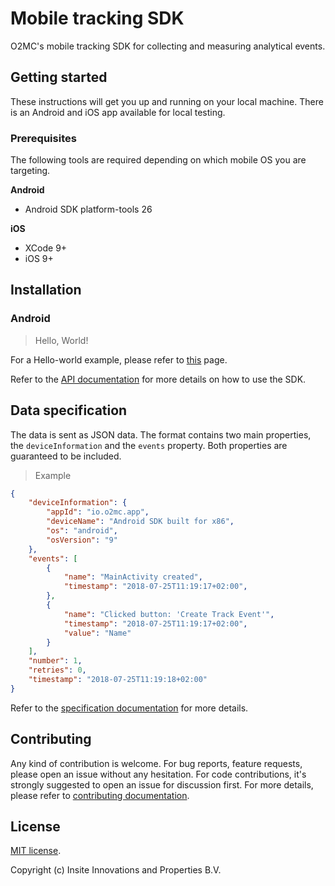 # Mobile tracking SDK

O2MC's mobile tracking SDK for collecting and measuring analytical events.

## Getting started

These instructions will get you up and running on your local machine. There is an Android and iOS app available for local testing.

### Prerequisites
The following tools are required depending on which mobile OS you are targeting.

**Android**

* Android SDK platform-tools 26

**iOS**

* XCode 9+
* iOS 9+



## Installation

### Android
> Hello, World!

For a Hello-world example, please refer to [this](docs/ANDROID.md) page.

Refer to the [API documentation](docs/API.md) for more details on how to use the SDK.

## Data specification
The data is sent as JSON data. The format contains two main properties, the `deviceInformation` and the `events` property. Both properties are guaranteed to be included.

> Example
```json
{
    "deviceInformation": {
        "appId": "io.o2mc.app",
        "deviceName": "Android SDK built for x86",
        "os": "android",
        "osVersion": "9"
    },
    "events": [
        {
            "name": "MainActivity created",                                                     
            "timestamp": "2018-07-25T11:19:17+02:00",
        },
        {
            "name": "Clicked button: 'Create Track Event'",                                                     
            "timestamp": "2018-07-25T11:19:17+02:00",
            "value": "Name"
        }
    ],
    "number": 1,
    "retries": 0,
    "timestamp": "2018-07-25T11:19:18+02:00"
}
```

Refer to the [specification documentation](docs/DATA_SPECIFICATION.md) for more details.

## Contributing

Any kind of contribution is welcome.
For bug reports, feature requests, please open an issue without any hesitation.
For code contributions, it's strongly suggested to open an issue for discussion first. For more details, please refer to [contributing documentation](docs/CONTRIBUTING.md).

## License

[MIT license](LICENSE).

Copyright (c) Insite Innovations and Properties B.V.
